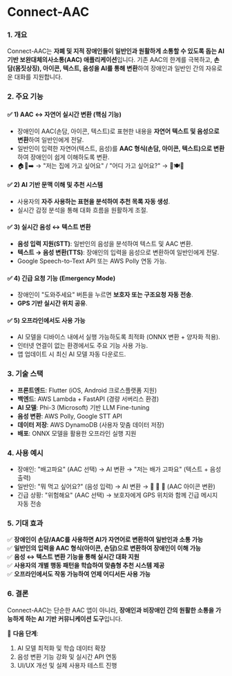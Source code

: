 # Connect-AAC 

### **1. 개요**
Connect-AAC는 **자폐 및 지적 장애인들이 일반인과 원활하게 소통할 수 있도록 돕는 AI 기반 보완대체의사소통(AAC) 애플리케이션**입니다. 기존 AAC의 한계를 극복하고, **손담(몸짓상징), 아이콘, 텍스트, 음성을 AI를 통해 변환**하여 장애인과 일반인 간의 자유로운 대화를 지원합니다.

### **2. 주요 기능**

#### ✅ **1) AAC ↔ 자연어 실시간 변환 (핵심 기능)**
- 장애인이 AAC(손담, 아이콘, 텍스트)로 표현한 내용을 **자연어 텍스트 및 음성으로 변환**하여 일반인에게 전달.
- 일반인이 입력한 자연어(텍스트, 음성)를 **AAC 형식(손담, 아이콘, 텍스트)으로 변환**하여 장애인이 쉽게 이해하도록 변환.
- 🏠🚗➡️ → "저는 집에 가고 싶어요" / "어디 가고 싶어요?" → 🏥🍽️🏡

#### ✅ **2) AI 기반 문맥 이해 및 추천 시스템**
- 사용자의 **자주 사용하는 표현을 분석하여 추천 목록 자동 생성**.
- 실시간 감정 분석을 통해 대화 흐름을 원활하게 조절.

#### ✅ **3) 실시간 음성 ↔ 텍스트 변환**
- **음성 입력 지원(STT)**: 일반인의 음성을 분석하여 텍스트 및 AAC 변환.
- **텍스트 → 음성 변환(TTS)**: 장애인의 입력을 음성으로 변환하여 일반인에게 전달.
- Google Speech-to-Text API 또는 AWS Polly 연동 가능.

#### ✅ **4) 긴급 요청 기능 (Emergency Mode)**
- 장애인이 "도와주세요" 버튼을 누르면 **보호자 또는 구조요청 자동 전송**.
- **GPS 기반 실시간 위치 공유**.

#### ✅ **5) 오프라인에서도 사용 가능**
- AI 모델을 디바이스 내에서 실행 가능하도록 최적화 (ONNX 변환 + 양자화 적용).
- 인터넷 연결이 없는 환경에서도 주요 기능 사용 가능.
- 앱 업데이트 시 최신 AI 모델 자동 다운로드.

### **3. 기술 스택**
- **프론트엔드**: Flutter (iOS, Android 크로스플랫폼 지원)
- **백엔드**: AWS Lambda + FastAPI (경량 서버리스 환경)
- **AI 모델**: Phi-3 (Microsoft) 기반 LLM Fine-tuning
- **음성 변환**: AWS Polly, Google STT API
- **데이터 저장**: AWS DynamoDB (사용자 맞춤 데이터 저장)
- **배포**: ONNX 모델을 활용한 오프라인 실행 지원

### **4. 사용 예시**
- 장애인: "배고파요" (AAC 선택) → AI 변환 → "저는 배가 고파요" (텍스트 + 음성 출력)
- 일반인: "뭐 먹고 싶어요?" (음성 입력) → AI 변환 → 🍔 🍕 🍜 (AAC 아이콘 변환)
- 긴급 상황: "위험해요" (AAC 선택) → 보호자에게 GPS 위치와 함께 긴급 메시지 자동 전송

### **5. 기대 효과**
✅ **장애인이 손담/AAC를 사용하면 AI가 자연어로 변환하여 일반인과 소통 가능**  
✅ **일반인의 입력을 AAC 형식(아이콘, 손담)으로 변환하여 장애인이 이해 가능**  
✅ **음성 ↔ 텍스트 변환 기능을 통해 실시간 대화 지원**  
✅ **사용자의 개별 행동 패턴을 학습하여 맞춤형 추천 시스템 제공**  
✅ **오프라인에서도 작동 가능하여 언제 어디서든 사용 가능**  

### **6. 결론**
Connect-AAC는 단순한 AAC 앱이 아니라, **장애인과 비장애인 간의 원활한 소통을 가능하게 하는 AI 기반 커뮤니케이션 도구**입니다.

🚀 **다음 단계**:  
1. AI 모델 최적화 및 학습 데이터 확장  
2. 음성 변환 기능 강화 및 실시간 API 연동  
3. UI/UX 개선 및 실제 사용자 테스트 진행  



